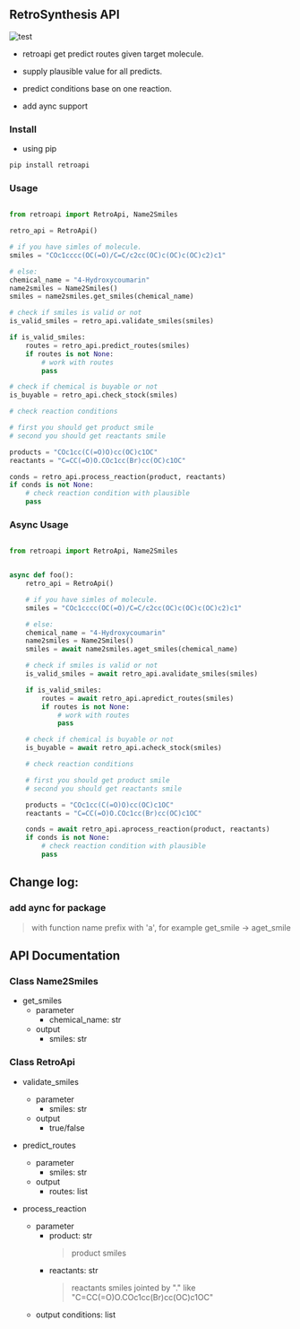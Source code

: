 ## RetroSynthesis API

![test](https://github.com/bruceunx/retroapi/actions/workflows/python-app.yml/badge.svg)

- retroapi get predict routes given target molecule.

- supply plausible value for all predicts.

- predict conditions base on one reaction.

- add aync support

### Install

- using pip

```bash
pip install retroapi

```

### Usage

```python

from retroapi import RetroApi, Name2Smiles

retro_api = RetroApi()

# if you have simles of molecule.
smiles = "COc1cccc(OC(=O)/C=C/c2cc(OC)c(OC)c(OC)c2)c1"

# else:
chemical_name = "4-Hydroxycoumarin"
name2smiles = Name2Smiles()
smiles = name2smiles.get_smiles(chemical_name)

# check if smiles is valid or not
is_valid_smiles = retro_api.validate_smiles(smiles)

if is_valid_smiles:
    routes = retro_api.predict_routes(smiles)
    if routes is not None:
        # work with routes
        pass

# check if chemical is buyable or not
is_buyable = retro_api.check_stock(smiles)

# check reaction conditions

# first you should get product smile
# second you should get reactants smile

products = "COc1cc(C(=O)O)cc(OC)c1OC"
reactants = "C=CC(=O)O.COc1cc(Br)cc(OC)c1OC"

conds = retro_api.process_reaction(product, reactants)
if conds is not None:
    # check reaction condition with plausible
    pass
```

### Async Usage

```python

from retroapi import RetroApi, Name2Smiles


async def foo():
    retro_api = RetroApi()

    # if you have simles of molecule.
    smiles = "COc1cccc(OC(=O)/C=C/c2cc(OC)c(OC)c(OC)c2)c1"

    # else:
    chemical_name = "4-Hydroxycoumarin"
    name2smiles = Name2Smiles()
    smiles = await name2smiles.aget_smiles(chemical_name)

    # check if smiles is valid or not
    is_valid_smiles = await retro_api.avalidate_smiles(smiles)

    if is_valid_smiles:
        routes = await retro_api.apredict_routes(smiles)
        if routes is not None:
            # work with routes
            pass

    # check if chemical is buyable or not
    is_buyable = await retro_api.acheck_stock(smiles)

    # check reaction conditions

    # first you should get product smile
    # second you should get reactants smile

    products = "COc1cc(C(=O)O)cc(OC)c1OC"
    reactants = "C=CC(=O)O.COc1cc(Br)cc(OC)c1OC"

    conds = await retro_api.aprocess_reaction(product, reactants)
    if conds is not None:
        # check reaction condition with plausible
        pass
```

## Change log:

### add aync for package

> with function name prefix with 'a', for example get_smile -> aget_smile

## API Documentation

### Class Name2Smiles

- get_smiles
  - parameter
    - chemical_name: str
  - output
    - smiles: str

### Class RetroApi

- validate_smiles

  - parameter
    - smiles: str
  - output
    - true/false

- predict_routes

  - parameter
    - smiles: str
  - output
    - routes: list

- process_reaction
  - parameter
    - product: str
      > product smiles
    - reactants: str
      > reactants smiles jointed by "." like "C=CC(=O)O.COc1cc(Br)cc(OC)c1OC"
  - output
    conditions: list
